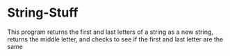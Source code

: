 # String-Stuff
This program returns the first and last letters of a string as a new string, returns the middle letter, and checks to see if the first and last letter are the same
